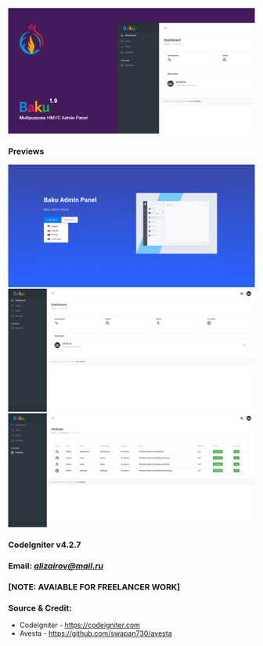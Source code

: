 <img src="https://raw.githubusercontent.com/azrov/BakuAdminPanel/main/previews/poster.jpg">

### Previews

<img src="https://raw.githubusercontent.com/azrov/BakuAdminPanel/main/previews/HOME.png">

<img src="https://raw.githubusercontent.com/azrov/BakuAdminPanel/main/previews/DASHBOARD.png">

<img src="https://raw.githubusercontent.com/azrov/BakuAdminPanel/main/previews/MODULES.png">

### CodeIgniter v4.2.7

### Email: *alizairov@mail.ru*

### [NOTE: AVAIABLE FOR FREELANCER WORK]

### Source & Credit:
<ul>
<li>CodeIgniter - <a href="https://codeigniter.com" target="_blank">https://codeigniter.com</a></li>
<li>Avesta - <a href="https://github.com/swapan730/avesta" target="_blank">https://github.com/swapan730/avesta</a></li>
</ul>
